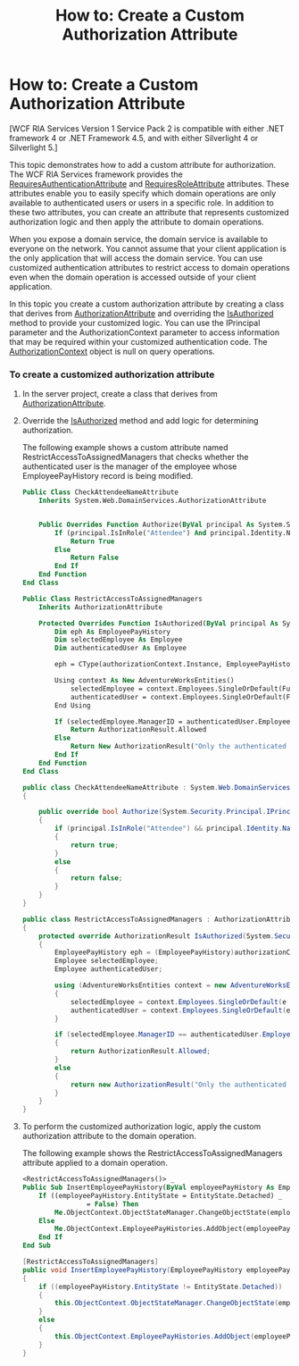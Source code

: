 ﻿---
title: 'How to: Create a Custom Authorization Attribute'
TOCTitle: 'How to: Create a Custom Authorization Attribute'
ms:assetid: 68ecafaf-266f-489e-8f3b-1b6e542f1c1f
ms:mtpsurl: https://msdn.microsoft.com/en-us/library/Ee707357(v=VS.91)
ms:contentKeyID: 27195665
ms.date: 08/19/2013
mtps_version: v=VS.91
dev_langs:
- vb
- csharp
---

# How to: Create a Custom Authorization Attribute

\[WCF RIA Services Version 1 Service Pack 2 is compatible with either .NET framework 4 or .NET Framework 4.5, and with either Silverlight 4 or Silverlight 5.\]

This topic demonstrates how to add a custom attribute for authorization. The WCF RIA Services framework provides the [RequiresAuthenticationAttribute](ff423107\(v=vs.91\).md) and [RequiresRoleAttribute](ff422065\(v=vs.91\).md) attributes. These attributes enable you to easily specify which domain operations are only available to authenticated users or users in a specific role. In addition to these two attributes, you can create an attribute that represents customized authorization logic and then apply the attribute to domain operations.

When you expose a domain service, the domain service is available to everyone on the network. You cannot assume that your client application is the only application that will access the domain service. You can use customized authentication attributes to restrict access to domain operations even when the domain operation is accessed outside of your client application.

In this topic you create a custom authorization attribute by creating a class that derives from [AuthorizationAttribute](ff422833\(v=vs.91\).md) and overriding the [IsAuthorized](https://msdn.microsoft.com/en-us/library/m:system.componentmodel.dataannotations.authorizationattribute.isauthorized\(system.security.principal.iprincipal%2csystem.componentmodel.dataannotations.authorizationcontext\)\(v=VS.91\)) method to provide your customized logic. You can use the IPrincipal parameter and the AuthorizationContext parameter to access information that may be required within your customized authentication code. The [AuthorizationContext](ff422637\(v=vs.91\).md) object is null on query operations.

### To create a customized authorization attribute

1.  In the server project, create a class that derives from [AuthorizationAttribute](ff422833\(v=vs.91\).md).

2.  Override the [IsAuthorized](https://msdn.microsoft.com/en-us/library/m:system.componentmodel.dataannotations.authorizationattribute.isauthorized\(system.security.principal.iprincipal%2csystem.componentmodel.dataannotations.authorizationcontext\)\(v=VS.91\)) method and add logic for determining authorization.
    
    The following example shows a custom attribute named RestrictAccessToAssignedManagers that checks whether the authenticated user is the manager of the employee whose EmployeePayHistory record is being modified.
    
    ``` vb
    Public Class CheckAttendeeNameAttribute
        Inherits System.Web.DomainServices.AuthorizationAttribute
    
    
        Public Overrides Function Authorize(ByVal principal As System.Security.Principal.IPrincipal) As Boolean
            If (principal.IsInRole("Attendee") And principal.Identity.Name.StartsWith("A")) Then
                Return True
            Else
                Return False
            End If
        End Function
    End Class
    ```
    
    ``` vb
    Public Class RestrictAccessToAssignedManagers
        Inherits AuthorizationAttribute
    
        Protected Overrides Function IsAuthorized(ByVal principal As System.Security.Principal.IPrincipal, ByVal authorizationContext As System.ComponentModel.DataAnnotations.AuthorizationContext) As System.ComponentModel.DataAnnotations.AuthorizationResult
            Dim eph As EmployeePayHistory
            Dim selectedEmployee As Employee
            Dim authenticatedUser As Employee
    
            eph = CType(authorizationContext.Instance, EmployeePayHistory)
    
            Using context As New AdventureWorksEntities()
                selectedEmployee = context.Employees.SingleOrDefault(Function(e) e.EmployeeID = eph.EmployeeID)
                authenticatedUser = context.Employees.SingleOrDefault(Function(e) e.LoginID = principal.Identity.Name)
            End Using
    
            If (selectedEmployee.ManagerID = authenticatedUser.EmployeeID) Then
                Return AuthorizationResult.Allowed
            Else
                Return New AuthorizationResult("Only the authenticated manager for the employee can add a new record.")
            End If
        End Function
    End Class
    ```
    
    ``` csharp
    public class CheckAttendeeNameAttribute : System.Web.DomainServices.AuthorizationAttribute
    {
    
        public override bool Authorize(System.Security.Principal.IPrincipal principal)
        {
            if (principal.IsInRole("Attendee") && principal.Identity.Name.StartsWith("A"))
            {
                return true;
            }
            else
            {
                return false;
            }
        }
    }
    ```
    
    ``` csharp
    public class RestrictAccessToAssignedManagers : AuthorizationAttribute
    {
        protected override AuthorizationResult IsAuthorized(System.Security.Principal.IPrincipal principal, AuthorizationContext authorizationContext)
        {
            EmployeePayHistory eph = (EmployeePayHistory)authorizationContext.Instance;
            Employee selectedEmployee;
            Employee authenticatedUser;
    
            using (AdventureWorksEntities context = new AdventureWorksEntities())
            {
                selectedEmployee = context.Employees.SingleOrDefault(e => e.EmployeeID == eph.EmployeeID);
                authenticatedUser = context.Employees.SingleOrDefault(e => e.LoginID == principal.Identity.Name);
            }
    
            if (selectedEmployee.ManagerID == authenticatedUser.EmployeeID)
            {
                return AuthorizationResult.Allowed;
            }
            else
            {
                return new AuthorizationResult("Only the authenticated manager for the employee can add a new record.");
            }
        }
    }
    ```

3.  To perform the customized authorization logic, apply the custom authorization attribute to the domain operation.
    
    The following example shows the RestrictAccessToAssignedManagers attribute applied to a domain operation.
    
    ``` vb
    <RestrictAccessToAssignedManagers()> _
    Public Sub InsertEmployeePayHistory(ByVal employeePayHistory As EmployeePayHistory)
        If ((employeePayHistory.EntityState = EntityState.Detached) _
                    = False) Then
            Me.ObjectContext.ObjectStateManager.ChangeObjectState(employeePayHistory, EntityState.Added)
        Else
            Me.ObjectContext.EmployeePayHistories.AddObject(employeePayHistory)
        End If
    End Sub
    ```
    
    ``` csharp
    [RestrictAccessToAssignedManagers]
    public void InsertEmployeePayHistory(EmployeePayHistory employeePayHistory)
    {
        if ((employeePayHistory.EntityState != EntityState.Detached))
        {
            this.ObjectContext.ObjectStateManager.ChangeObjectState(employeePayHistory, EntityState.Added);
        }
        else
        {
            this.ObjectContext.EmployeePayHistories.AddObject(employeePayHistory);
        }
    }
    ```

